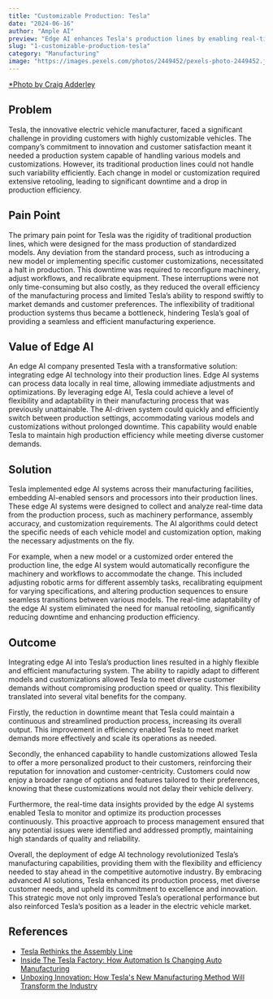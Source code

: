 ```yaml
---
title: "Customizable Production: Tesla"
date: "2024-06-16"
author: "Ample AI"
preview: "Edge AI enhances Tesla's production lines by enabling real-time customization and adaptability, crucial for reducing downtime and meeting diverse customer demands. Deploying this technology ensures flexible and efficient manufacturing, reinforcing Tesla's innovative edge."
slug: "1-customizable-production-tesla"
category: "Manufacturing"
image: "https://images.pexels.com/photos/2449452/pexels-photo-2449452.jpeg?auto=compress&cs=tinysrgb&w=1260&h=750&dpr=2"
---
```


[*Photo by Craig Adderley](https://www.pexels.com/photo/cars-parked-in-front-of-company-building-2449452/.*)


## Problem
Tesla, the innovative electric vehicle manufacturer, faced a significant challenge in providing customers with highly customizable vehicles. The company’s commitment to innovation and customer satisfaction meant it needed a production system capable of handling various models and customizations. However, its traditional production lines could not handle such variability efficiently. Each change in model or customization required extensive retooling, leading to significant downtime and a drop in production efficiency.

## Pain Point
The primary pain point for Tesla was the rigidity of traditional production lines, which were designed for the mass production of standardized models. Any deviation from the standard process, such as introducing a new model or implementing specific customer customizations, necessitated a halt in production. This downtime was required to reconfigure machinery, adjust workflows, and recalibrate equipment. These interruptions were not only time-consuming but also costly, as they reduced the overall efficiency of the manufacturing process and limited Tesla’s ability to respond swiftly to market demands and customer preferences. The inflexibility of traditional production systems thus became a bottleneck, hindering Tesla’s goal of providing a seamless and efficient manufacturing experience.

## Value of Edge AI
An edge AI company presented Tesla with a transformative solution: integrating edge AI technology into their production lines. Edge AI systems can process data locally in real time, allowing immediate adjustments and optimizations. By leveraging edge AI, Tesla could achieve a level of flexibility and adaptability in their manufacturing process that was previously unattainable. The AI-driven system could quickly and efficiently switch between production settings, accommodating various models and customizations without prolonged downtime. This capability would enable Tesla to maintain high production efficiency while meeting diverse customer demands.

## Solution
Tesla implemented edge AI systems across their manufacturing facilities, embedding AI-enabled sensors and processors into their production lines. These edge AI systems were designed to collect and analyze real-time data from the production process, such as machinery performance, assembly accuracy, and customization requirements. The AI algorithms could detect the specific needs of each vehicle model and customization option, making the necessary adjustments on the fly.

For example, when a new model or a customized order entered the production line, the edge AI system would automatically reconfigure the machinery and workflows to accommodate the change. This included adjusting robotic arms for different assembly tasks, recalibrating equipment for varying specifications, and altering production sequences to ensure seamless transitions between various models. The real-time adaptability of the edge AI system eliminated the need for manual retooling, significantly reducing downtime and enhancing production efficiency.

## Outcome
Integrating edge AI into Tesla’s production lines resulted in a highly flexible and efficient manufacturing system. The ability to rapidly adapt to different models and customizations allowed Tesla to meet diverse customer demands without compromising production speed or quality. This flexibility translated into several vital benefits for the company.

Firstly, the reduction in downtime meant that Tesla could maintain a continuous and streamlined production process, increasing its overall output. This improvement in efficiency enabled Tesla to meet market demands more effectively and scale its operations as needed.

Secondly, the enhanced capability to handle customizations allowed Tesla to offer a more personalized product to their customers, reinforcing their reputation for innovation and customer-centricity. Customers could now enjoy a broader range of options and features tailored to their preferences, knowing that these customizations would not delay their vehicle delivery.

Furthermore, the real-time data insights provided by the edge AI systems enabled Tesla to monitor and optimize its production processes continuously. This proactive approach to process management ensured that any potential issues were identified and addressed promptly, maintaining high standards of quality and reliability.

Overall, the deployment of edge AI technology revolutionized Tesla’s manufacturing capabilities, providing them with the flexibility and efficiency needed to stay ahead in the competitive automotive industry. By embracing advanced AI solutions, Tesla enhanced its production process, met diverse customer needs, and upheld its commitment to excellence and innovation. This strategic move not only improved Tesla’s operational performance but also reinforced Tesla’s position as a leader in the electric vehicle market.

## References

- [Tesla Rethinks the Assembly Line](https://www.assemblymag.com/articles/97788-tesla-rethinks-the-assembly-line)
- [Inside The Tesla Factory: How Automation Is Changing Auto Manufacturing](https://engineecho.com/inside-the-tesla-factory-how-automation-is-changing-auto-manufacturing/)
- [Unboxing Innovation: How Tesla's New Manufacturing Method Will Transform the Industry](https://www.notateslaapp.com/news/1981/unboxing-innovation-how-teslas-new-manufacturing-method-will-transform-the-industry)
